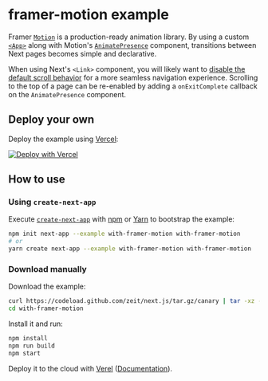 # framer-motion example

Framer [`Motion`](https://github.com/framer/motion) is a production-ready animation library. By using a custom [`<App>`](https://nextjs.org/docs#custom-app) along with Motion's [`AnimatePresence`](https://www.framer.com/api/motion/animate-presence/) component, transitions between Next pages becomes simple and declarative.

When using Next's `<Link>` component, you will likely want to [disable the default scroll behavior](https://nextjs.org/docs#disabling-the-scroll-changes-to-top-on-page) for a more seamless navigation experience. Scrolling to the top of a page can be re-enabled by adding a `onExitComplete` callback on the `AnimatePresence` component.

## Deploy your own

Deploy the example using [Vercel](https://vercel.com):

[![Deploy with Vercel](https://vercel.com/button)](https://vercel.com/import/project?template=https://github.com/zeit/next.js/tree/canary/examples/with-framer-motion)

## How to use

### Using `create-next-app`

Execute [`create-next-app`](https://github.com/zeit/next.js/tree/canary/packages/create-next-app) with [npm](https://docs.npmjs.com/cli/init) or [Yarn](https://yarnpkg.com/lang/en/docs/cli/create/) to bootstrap the example:

```bash
npm init next-app --example with-framer-motion with-framer-motion
# or
yarn create next-app --example with-framer-motion with-framer-motion
```

### Download manually

Download the example:

```bash
curl https://codeload.github.com/zeit/next.js/tar.gz/canary | tar -xz --strip=2 next.js-canary/examples/with-framer-motion
cd with-framer-motion
```

Install it and run:

```bash
npm install
npm run build
npm start
```

Deploy it to the cloud with [Verel](https://vercel.com/import?filter=next.js&utm_source=github&utm_medium=readme&utm_campaign=next-example) ([Documentation](https://nextjs.org/docs/deployment)).

